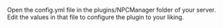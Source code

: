 Open the config.yml file in the plugins/NPCManager folder of your server. Edit the values in that file to configure the plugin to your liking.